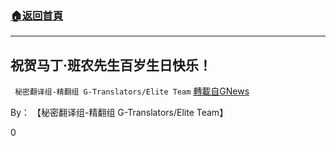 ###  [:house:返回首頁](https://github.com/ourhimalayas/txt)
---


## 祝贺马丁·班农先生百岁生日快乐！
` 秘密翻译组-精翻组 G-Translators/Elite Team` [轉載自GNews](https://gnews.org/zh-hans/1539380/)

By： 【秘密翻译组-精翻组 G-Translators/Elite Team】

0
